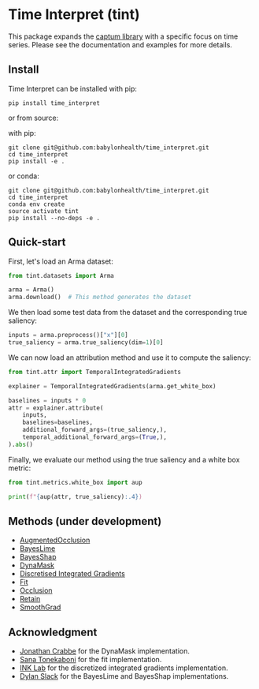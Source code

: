 # Time Interpret (tint)

This package expands the [captum library](https://captum.ai) with a specific 
focus on time series. Please see the documentation and examples for more details.

## Install

Time Interpret can be installed with pip:

```shell script
pip install time_interpret
```

or from source:

with pip:

```shell script
git clone git@github.com:babylonhealth/time_interpret.git
cd time_interpret
pip install -e .
```

or conda:

```shell script
git clone git@github.com:babylonhealth/time_interpret.git
cd time_interpret
conda env create
source activate tint
pip install --no-deps -e .
```


## Quick-start

First, let's load an Arma dataset:

```python
from tint.datasets import Arma

arma = Arma()
arma.download()  # This method generates the dataset
```

We then load some test data from the dataset and the
corresponding true saliency:

```python
inputs = arma.preprocess()["x"][0]
true_saliency = arma.true_saliency(dim=1)[0]
```

We can now load an attribution method and use it to compute the saliency:

```python
from tint.attr import TemporalIntegratedGradients

explainer = TemporalIntegratedGradients(arma.get_white_box)

baselines = inputs * 0
attr = explainer.attribute(
    inputs,
    baselines=baselines,
    additional_forward_args=(true_saliency,),
    temporal_additional_forward_args=(True,),
).abs()
```

Finally, we evaluate our method using the true saliency and a white box metric:

```python
from tint.metrics.white_box import aup

print(f"{aup(attr, true_saliency):.4})
```

## Methods (under development)

- [AugmentedOcclusion](https://arxiv.org/abs/2003.02821)
- [BayesLime](https://arxiv.org/pdf/2008.05030)
- [BayesShap](https://arxiv.org/pdf/2008.05030)
- [DynaMask](https://arxiv.org/pdf/2106.05303)
- [Discretised Integrated Gradients](https://arxiv.org/abs/2108.13654)
- [Fit](https://arxiv.org/abs/2003.02821)
- [Occlusion](https://arxiv.org/abs/1311.2901)
- [Retain](https://arxiv.org/pdf/1608.05745)
- [SmoothGrad](https://arxiv.org/abs/1810.03292)


## Acknowledgment
- [Jonathan Crabbe](https://github.com/JonathanCrabbe/Dynamask) for the DynaMask implementation.
- [Sana Tonekaboni](https://github.com/sanatonek/time_series_explainability/tree/master/TSX) for the fit implementation.
- [INK Lab](https://github.com/INK-USC/DIG) for the discretized integrated gradients implementation.
- [Dylan Slack](https://github.com/dylan-slack/Modeling-Uncertainty-Local-Explainability) for the BayesLime and BayesShap implementations.